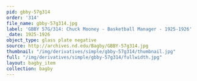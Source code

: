 ```yaml
---
pid: gbby-57g314
order: '314'
file_name: gbby-57g314.jpg
label: 'GBBY 57G/314: Chuck Mooney - Basketball Manager - 1925-1926'
_date: 1925-1926
object_type: glass plate negative
source: http://archives.nd.edu/Bagby/GBBY-57g314.jpg
thumbnail: "/img/derivatives/simple/gbby-57g314/thumbnail.jpg"
full: "/img/derivatives/simple/gbby-57g314/fullwidth.jpg"
layout: bagby_item
collection: bagby
---
```


